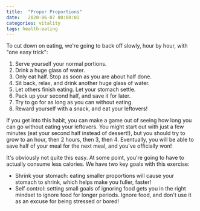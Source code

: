 ```yaml
---
title:  "Proper Proportions"
date:   2020-06-07 00:00:01
categories: vitality
tags: health-eating
---
```


To cut down on eating, we're going to back off slowly, hour by hour, with "one easy trick":
1. Serve yourself your normal portions. 
1. Drink a huge glass of water.
1. Only eat half. Stop as soon as you are about half done.
1. Sit back, relax, and drink another huge glass of water.
1. Let others finish eating. Let your stomach settle.
1. Pack up your second half, and save it for later.
1. Try to go for as long as you can without eating.
1. Reward yourself with a snack, and eat your leftovers!

If you get into this habit, you can make a game out of seeing how long you can go without eating your leftovers. You might start out with just a few minutes (eat your second half instead of dessert!), but you should try to grow to an hour, then 2 hours, then 3, then 4. Eventually, you will be able to save half of your meal for the next meal, and you've officially won!

It's obviously not quite this easy. At some point, you're going to have to actually consume less calories. We have two key goals with this exercise:
* Shrink your stomach: eating smaller proportions will cause your stomach to shrink, which helps make you fuller, faster!
* Self control: setting small goals of ignoring food gets you in the right mindset to ignore food for longer periods. Ignore food, and don't use it as an excuse for being stressed or bored!
